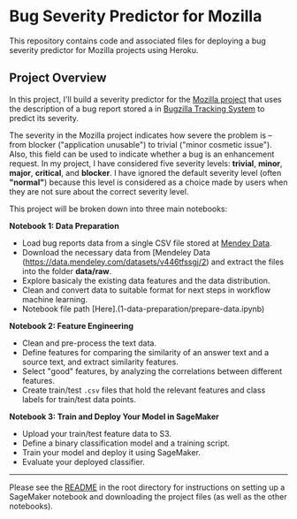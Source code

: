 # Bug Severity Predictor for Mozilla

This repository contains code and associated files for deploying a bug severity predictor for Mozilla projects using Heroku.

## Project Overview

In this project, I'll build a severity predictor for the [Mozilla project](https://www.mozilla.org/en-US/) that uses the description of a bug report stored a in [Bugzilla Tracking System](https://bugzilla.mozilla.org/home) to predict its severity. 

The severity in the Mozilla project indicates how severe the problem is – from blocker ("application unusable") to trivial ("minor cosmetic issue"). Also, this field can be used to indicate whether a bug is an enhancement request. In my project, I have considered five severity levels: **trivial**, **minor**, **major**, **critical**, and **blocker**. I have ignored the default severity level (often **"normal"**) because this level is considered as a choice made by users when they are not sure about the correct severity level. 

This project will be broken down into three main notebooks:

**Notebook 1: Data Preparation**
* Load bug reports data from a single CSV file stored at [Mendey Data](https://data.mendeley.com/datasets/v446tfssgj/2).
* Download the necessary data from [Mendeley Data (https://data.mendeley.com/datasets/v446tfssgj/2) and extract the files into the folder **data/raw**.
* Explore basicaly the existing data features and the data distribution.
* Clean and convert data to suitable format for next steps in workflow machine learning.
* Notebook file path [Here].(1-data-preparation/prepare-data.ipynb)

**Notebook 2: Feature Engineering**

* Clean and pre-process the text data.
* Define features for comparing the similarity of an answer text and a source text, and extract similarity features.
* Select "good" features, by analyzing the correlations between different features.
* Create train/test `.csv` files that hold the relevant features and class labels for train/test data points.

**Notebook 3: Train and Deploy Your Model in SageMaker**

* Upload your train/test feature data to S3.
* Define a binary classification model and a training script.
* Train your model and deploy it using SageMaker.
* Evaluate your deployed classifier.

---

Please see the [README](https://github.com/udacity/ML_SageMaker_Studies/tree/master/README.md) in the root directory for instructions on setting up a SageMaker notebook and downloading the project files (as well as the other notebooks).

